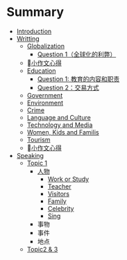 # Summary

* [Introduction](README.md)
* [Writting](writing.md)
    * [Globalization](globalization.md)
        * [Question 1（全球化的利弊）](question-1.md)
    * [小作文心得](b小作文心得.md)
    * [Education](education.md)
        * [Question 1: 教育的内容和职责](question-1-教育的内容和职责.md)
        * [Question 2：交易方式](question-2：交易方式.md)
    * [Government](government.md)
    * [Environment](environment.md)
    * [Crime](crime.md)
    * [Language and Culture](language-and-culture.md)
    * [Technology and Media](technology-and-media.md)
    * [Women, Kids and Familis](women-kids-and-familis.md)
    * [Tourism](tourism.md)
    * [小作文心得](b小作文心得.md)
* [Speaking](speaking.md)
    * [Topic 1](topic-1.md)
        * [人物](人物.md)
            * [Work or Study](work-or-study.md)
            * [Teacher](teacher.md)
            * [Visitors](visitors.md)
            * [Family](family.md)
            * [Celebrity](celebrity.md)
            * [Sing](sing.md)
        * 事物
        * 事件
        * 地点
    * [Topic2 & 3](topic2--3.md)


